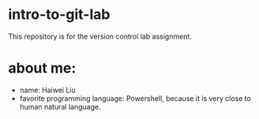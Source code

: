 # intro-to-git-lab
This repository is for the version control lab assignment.

# about me:
- name: Haiwei Liu
- favorite programming language: Powershell, because it is very close to human natural language.
